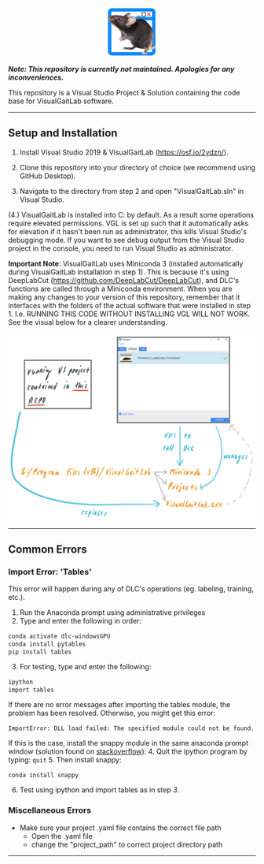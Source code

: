 <p align="center">
  <img src="https://github.com/Be-bo/VisualGaitLab/blob/master/logo.png" width="100" height="100">
</p>

**_Note: This repository is currently not maintained. Apologies for any inconveniences._**

This repository is a Visual Studio Project & Solution containing the code base for VisualGaitLab software.

---

## Setup and Installation

1. Install Visual Studio 2019 & VisualGaitLab (https://osf.io/2ydzn/).

2. Clone this repository into your directory of choice (we recommend using GitHub Desktop).

3. Navigate to the directory from step 2 and open "VisualGaitLab.sln" in Visual Studio.

  (4.) VisualGaitLab is installed into C: by default. As a result some operations require elevated permissions. VGL is set up such that it automatically asks for elevation if it hasn't been run as administrator, this kills Visual Studio's debugging mode. If you want to see debug output from the Visual Studio project in the console, you need to run Visual Studio as administrator.

<b>Important Note</b>: VisualGaitLab uses Miniconda 3 (installed automatically during VisualGaitLab installation in step 1). This is because it's using DeepLabCut (https://github.com/DeepLabCut/DeepLabCut), and DLC's functions are called through a Miniconda environment. When you are making any changes to your version of this repository, remember that it interfaces with the folders of the actual software that were installed in step 1. I.e. RUNNING THIS CODE WITHOUT INSTALLING VGL WILL NOT WORK. See the visual below for a clearer understanding.

![Visual](https://github.com/Be-bo/VisualGaitLab/blob/master/Images/readme_visual.png)

---

## Common Errors

### Import Error: 'Tables'
This error will happen during any of DLC's operations (eg. labeling, training, etc.).
1.	Run the Anaconda prompt using administrative privileges
2.	Type and enter the following in order: 
  ```
  conda activate dlc-windowsGPU
  conda install pytables
  pip install tables
  ```
3.	For testing, type and enter the following:
  ```
  ipython
  import tables
  ```
 
If there are no error messages after importing the tables module, the problem has been resolved. 
Otherwise, you might get this error:
``` 
ImportError: DLL load failed: The specified module could not be found.
``` 
 
If this is the case, install the snappy module in the same anaconda prompt window (solution found on [stackoverflow][1]):
4.	Quit the ipython program by typing:       `quit`
5.	Then install snappy:
  ```
  conda install snappy
  ```
6.	Test using ipython and import tables as in step *3*.

[1]: https://stackoverflow.com/questions/63022939/having-trouble-loading-tables-in-a-conda-environment-after-an-apparently-sucessf


### Miscellaneous Errors
- Make sure your project .yaml file contains the correct file path
  - Open the .yaml file
  - change the "project_path" to correct project directory path

---
